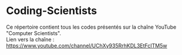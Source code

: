 # Coding-Scientists

Ce répertoire contient tous les codes présentés sur la chaîne YouTube "Computer Scientists".  
Lien vers la chaîne : https://www.youtube.com/channel/UChXy935RrhKDL3EtFcITM5w
